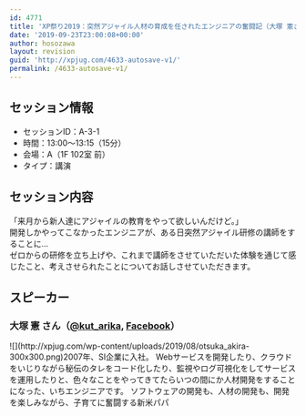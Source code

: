 ```yaml
---
id: 4771
title: 'XP祭り2019：突然アジャイル人材の育成を任されたエンジニアの奮闘記（大塚 憲さん）'
date: '2019-09-23T23:00:08+00:00'
author: hosozawa
layout: revision
guid: 'http://xpjug.com/4633-autosave-v1/'
permalink: /4633-autosave-v1/
---
```


## セッション情報

- セッションID：A-3-1
- 時間：13:00～13:15（15分）
- 会場：A（1F 102室 前）
- タイプ：講演

## セッション内容

「来月から新人達にアジャイルの教育をやって欲しいんだけど。」  
開発しかやってこなかったエンジニアが、<wbr></wbr>ある日突然アジャイル研修の講師をすることに…  
ゼロからの研修を立ち上げや、<wbr></wbr>これまで講師をさせていただいた体験を通じて感じたこと、<wbr></wbr>考えさせられたことについてお話しさせていただきます。

## スピーカー

### 大塚 憲 さん（[@kut\_arika](https://twitter.com/kut_arika), [Facebook](https://www.facebook.com/akira.otsuka.1114)）

<div class="profile">![](http://xpjug.com/wp-content/uploads/2019/08/otsuka_akira-300x300.png)2007年、SI企業に入社。  
Webサービスを開発したり、<wbr></wbr>クラウドをいじりながら秘伝のタレをコード化したり、<wbr></wbr>監視やログ可視化をしてサービスを運用したりと、<wbr></wbr>色々なことをやってきてたらいつの間にか人材開発をすることにな<wbr></wbr>った、いちエンジニアです。  
ソフトウェアの開発も、人材の開発も、開発を楽しみながら、<wbr></wbr>子育てに奮闘する新米パパ

</div>   
<script async="" class="speakerdeck-embed" data-id="6aa1728beeb74c07a0d0848fb7644202" data-ratio="1.77777777777778" src="//speakerdeck.com/assets/embed.js"></script>